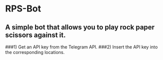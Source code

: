 # RPS-Bot
## A simple bot that allows you to play rock paper scissors against it. 

###1) Get an API key from the Telegram API.
###2) Insert the API key into the corresponding locations. 
